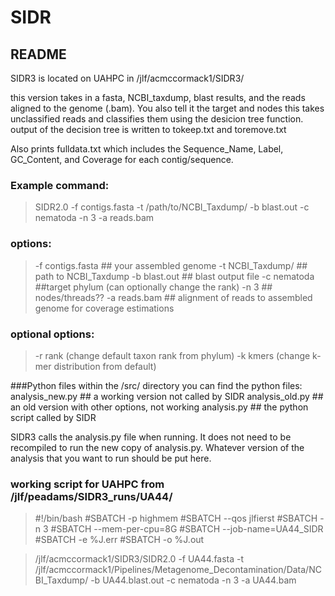 # SIDR
## README ##

SIDR3 is located on UAHPC in /jlf/acmccormack1/SIDR3/

this version takes in a fasta, NCBI_taxdump, blast results, and the reads aligned to the genome (.bam). You also tell it the target and nodes
this takes unclassified reads and classifies them using the desicion tree function. 
output of the decision tree is written to tokeep.txt and toremove.txt 

Also prints fulldata.txt which includes the Sequence_Name, Label, GC_Content, and Coverage for each contig/sequence. 



### Example command: 
> SIDR2.0 -f contigs.fasta -t /path/to/NCBI_Taxdump/ -b blast.out -c nematoda -n 3 -a reads.bam 

### options:
> -f contigs.fasta ## your assembled genome
> -t NCBI_Taxdump/  ## path to NCBI_Taxdump
> -b blast.out  ## blast output file
> -c nematoda ##target phylum (can optionally change the rank)
> -n 3 ## nodes/threads??
> -a reads.bam ## alignment of reads to assembled genome for coverage estimations

### optional options:
> -r rank (change default taxon rank from phylum)
> -k kmers (change k-mer distribution from default)





###Python files
within the /src/ directory you can find the python files:
analysis_new.py ## a working version not called by SIDR
analysis_old.py ## an old version with other options, not working
analysis.py ## the python script called by SIDR


SIDR3 calls the analysis.py file when running. It does not need to be recompiled to run the new copy of analysis.py. 
Whatever version of the analysis that you want to run should be put here. 


### working script for UAHPC from /jlf/peadams/SIDR3_runs/UA44/
> #!/bin/bash
> #SBATCH -p highmem
> #SBATCH --qos jlfierst
> #SBATCH -n 3
> #SBATCH --mem-per-cpu=8G
> #SBATCH --job-name=UA44_SIDR
> #SBATCH -e %J.err
> #SBATCH -o %J.out

> /jlf/acmccormack1/SIDR3/SIDR2.0 -f UA44.fasta -t /jlf/acmccormack1/Pipelines/Metagenome_Decontamination/Data/NCBI_Taxdump/ -b UA44.blast.out -c nematoda -n 3 -a UA44.bam



